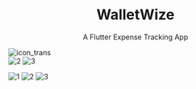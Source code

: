 
<h1 align="center">WalletWize</h1>

<p align="center">A Flutter Expense Tracking App</p>


![icon_trans](https://github.com/omar546/walletwize/assets/71936776/7ce7ec14-0b2a-46ad-b85d-920dcdcac23b)
<br>
![2](https://github.com/user-attachments/assets/60b9774a-b600-4e6e-9b00-7fd7bc66d656)
![3](https://github.com/user-attachments/assets/5a0f4346-2509-4e21-8e99-0df2b22e14e8)

![1](https://github.com/user-attachments/assets/3fb50e13-09c8-4312-beec-b03a1adeab92)
![2](https://github.com/user-attachments/assets/1438771f-5ffc-421b-b28a-ec5d697710df)
![3](https://github.com/user-attachments/assets/62e732dc-cea2-4567-b63f-d48648ad3075)
